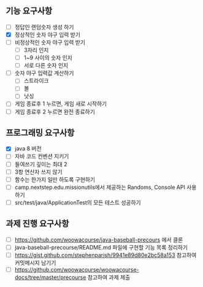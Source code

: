 ## 기능 요구사항

- [ ] 정답인 랜덤숫자 생성 하기
- [x] 정상적인 숫자 야구 입력 받기
- [ ] 비정상적인 숫자 야구 입력 받기
    - [ ] 3자리 인지
    - [ ] 1~9 사이의 숫자 인지
    - [ ] 서로 다른 숫자 인지
- [ ] 숫자 야구 입력값 계산하기
    - [ ] 스트라이크
    - [ ] 볼
    - [ ] 낫싱
- [ ] 게임 종료후 1 누르면, 게임 새로 시작하기
- [ ] 게임 종료후 2 누르면 완전 종료하기

## 프로그래밍 요구사항

- [x] java 8 버전
- [ ] 자바 코드 컨벤션 지키기
- [ ] 들여쓰기 깊이는 최대 2
- [ ] 3항 연산자 쓰지 않기
- [ ] 함수는 한가지 일만 하도록 구현하기
- [ ] camp.nextstep.edu.missionutils에서 제공하는 Randoms, Console API 사용하기
- [ ] src/test/java/ApplicationTest의 모든 테스트 성공하기

## 과제 진행 요구사항

- [ ] https://github.com/woowacourse/java-baseball-precours 에서 클론
- [ ] java-baseball-precourse/README.md 파일에 구현할 기능 목록 정리하기
- [ ] https://gist.github.com/stephenparish/9941e89d80e2bc58a153 참고하여 커밋메시지 남기기
- [ ] https://github.com/woowacourse/woowacourse-docs/tree/master/precourse 참고하여 과제 제출